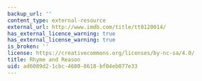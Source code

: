 ```yaml
---
backup_url: ''
content_type: external-resource
external_url: http://www.imdb.com/title/tt0120014/
has_external_licence_warning: true
has_external_license_warning: true
is_broken: ''
license: https://creativecommons.org/licenses/by-nc-sa/4.0/
title: Rhyme and Reason
uid: ad6089d2-1cbc-4680-8618-bf04eb077e33
---
```

